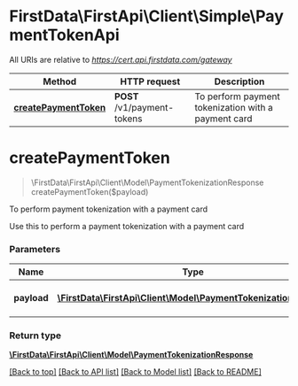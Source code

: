 # FirstData\FirstApi\Client\Simple\PaymentTokenApi

All URIs are relative to *https://cert.api.firstdata.com/gateway*

Method | HTTP request | Description
------------- | ------------- | -------------
[**createPaymentToken**](PaymentTokenApi.md#createPaymentToken) | **POST** /v1/payment-tokens | To perform payment tokenization with a payment card


# **createPaymentToken**
> \FirstData\FirstApi\Client\Model\PaymentTokenizationResponse createPaymentToken($payload)

To perform payment tokenization with a payment card

Use this to perform a payment tokenization with a payment card

### Parameters

Name | Type | Description  | Notes
------------- | ------------- | ------------- | -------------
 **payload** | [**\FirstData\FirstApi\Client\Model\PaymentTokenizationRequest**](../Model/PaymentTokenizationRequest.md)| Payment Tokenization request |

### Return type

[**\FirstData\FirstApi\Client\Model\PaymentTokenizationResponse**](../Model/PaymentTokenizationResponse.md)

[[Back to top]](#) [[Back to API list]](../../README.md#documentation-for-api-endpoints) [[Back to Model list]](../../README.md#documentation-for-models) [[Back to README]](../../README.md)

